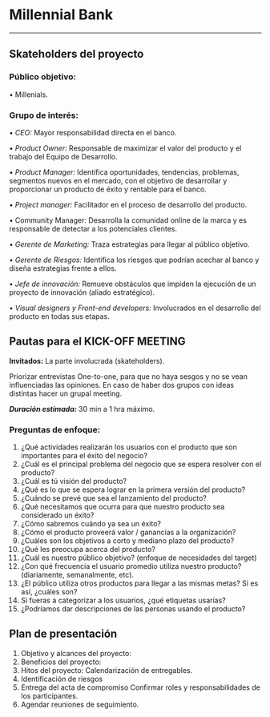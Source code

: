 # Millennial Bank
-----------
## **Skateholders del proyecto**

### Público objetivo:

•	Millenials.

### Grupo de interés:

•	_CEO:_ Mayor responsabilidad directa en el banco.

•	_Product Owner:_ Responsable de maximizar el valor del producto y el trabajo del Equipo de Desarrollo.

•	_Product Manager:_ Identifica oportunidades, tendencias, problemas, segmentos nuevos en el mercado, con el objetivo de desarrollar y proporcionar un producto de éxito y rentable para el banco.

•	_Project manager:_ Facilitador en el proceso de desarrollo del producto.

•	Community Manager: Desarrolla la comunidad online de la marca y es responsable de detectar a los potenciales clientes.

•	_Gerente de Marketing:_ Traza estrategias para llegar al público objetivo. 

•	_Gerente de Riesgos:_ Identifica los riesgos que podrían acechar al banco y diseña estrategias frente a ellos.

•	_Jefe de innovación:_ Remueve obstáculos que impiden la ejecución de un proyecto de innovación (aliado estratégico).

•	_Visual designers y Front-end developers:_ Involucrados en el desarrollo del producto en todas sus etapas. 

## **Pautas para el KICK-OFF MEETING**

__Invitados:__ La parte involucrada (skateholders).

Priorizar entrevistas One-to-one, para que no haya sesgos y no se vean influenciadas las opiniones. 
En caso de haber dos grupos con ideas distintas hacer un grupal meeting.

***Duración estimada:*** 30 min a 1 hra máximo.

### **Preguntas de enfoque:**

1.	¿Qué actividades realizarán los usuarios con el producto que son importantes para el éxito del negocio?
2.	¿Cuál es el principal problema del negocio que se espera resolver con el producto?
3.	¿Cuál es tú visión del producto?
4.	¿Qué es lo que se espera lograr en la primera versión del producto?
5.	¿Cuándo se prevé que sea el lanzamiento del producto?
6.	¿Qué necesitamos que ocurra para que nuestro producto sea considerado un éxito?
7.	¿Cómo sabremos cuándo ya sea un éxito?
8.	¿Cómo el producto proveerá valor / ganancias a la organización?
9.	¿Cuáles son los objetivos a corto y mediano plazo del producto?
10.	 ¿Qué les preocupa acerca del producto?
11.	 ¿Cuál es nuestro público objetivo? (enfoque de necesidades del target)
12.	 ¿Con qué frecuencia el usuario promedio utiliza nuestro producto? (diariamente, semanalmente, etc).
13.	 ¿El público utiliza otros productos para llegar a las mismas metas? Si es así, ¿cuáles son?
14.	 Si fueras a categorizar a los usuarios, ¿qué etiquetas usarías?
15.	 ¿Podríamos dar descripciones de las personas usando el producto?

## **Plan de presentación**

1.	Objetivo y alcances del proyecto:
2.	Beneficios del proyecto:
3.	Hitos del proyecto: 
    Calendarización de entregables.
4.	Identificación de riesgos
5.	Entrega del acta de compromiso
Confirmar roles y responsabilidades de los participantes.
6.	Agendar reuniones de seguimiento.

